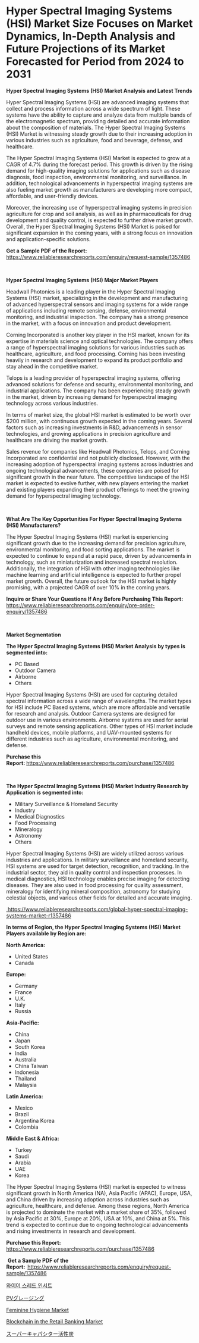 <p><h1>Hyper Spectral Imaging Systems (HSI) Market Size Focuses on Market Dynamics, In-Depth Analysis and Future Projections of its Market Forecasted for Period from 2024 to 2031</h1></p><p><strong>Hyper Spectral Imaging Systems (HSI) Market Analysis and Latest Trends</strong></p>
<p><p>Hyper Spectral Imaging Systems (HSI) are advanced imaging systems that collect and process information across a wide spectrum of light. These systems have the ability to capture and analyze data from multiple bands of the electromagnetic spectrum, providing detailed and accurate information about the composition of materials. The Hyper Spectral Imaging Systems (HSI) Market is witnessing steady growth due to their increasing adoption in various industries such as agriculture, food and beverage, defense, and healthcare.</p><p>The Hyper Spectral Imaging Systems (HSI) Market is expected to grow at a CAGR of 4.7% during the forecast period. This growth is driven by the rising demand for high-quality imaging solutions for applications such as disease diagnosis, food inspection, environmental monitoring, and surveillance. In addition, technological advancements in hyperspectral imaging systems are also fueling market growth as manufacturers are developing more compact, affordable, and user-friendly devices.</p><p>Moreover, the increasing use of hyperspectral imaging systems in precision agriculture for crop and soil analysis, as well as in pharmaceuticals for drug development and quality control, is expected to further drive market growth. Overall, the Hyper Spectral Imaging Systems (HSI) Market is poised for significant expansion in the coming years, with a strong focus on innovation and application-specific solutions.</p></p>
<p><strong>Get a Sample PDF of the Report:&nbsp;</strong> <a href="https://www.reliableresearchreports.com/enquiry/request-sample/1357486">https://www.reliableresearchreports.com/enquiry/request-sample/1357486</a></p>
<p>&nbsp;</p>
<p><strong>Hyper Spectral Imaging Systems (HSI) Major Market Players</strong></p>
<p><p>Headwall Photonics is a leading player in the Hyper Spectral Imaging Systems (HSI) market, specializing in the development and manufacturing of advanced hyperspectral sensors and imaging systems for a wide range of applications including remote sensing, defense, environmental monitoring, and industrial inspection. The company has a strong presence in the market, with a focus on innovation and product development.</p><p>Corning Incorporated is another key player in the HSI market, known for its expertise in materials science and optical technologies. The company offers a range of hyperspectral imaging solutions for various industries such as healthcare, agriculture, and food processing. Corning has been investing heavily in research and development to expand its product portfolio and stay ahead in the competitive market.</p><p>Telops is a leading provider of hyperspectral imaging systems, offering advanced solutions for defense and security, environmental monitoring, and industrial applications. The company has been experiencing steady growth in the market, driven by increasing demand for hyperspectral imaging technology across various industries.</p><p>In terms of market size, the global HSI market is estimated to be worth over $200 million, with continuous growth expected in the coming years. Several factors such as increasing investments in R&D, advancements in sensor technologies, and growing applications in precision agriculture and healthcare are driving the market growth.</p><p>Sales revenue for companies like Headwall Photonics, Telops, and Corning Incorporated are confidential and not publicly disclosed. However, with the increasing adoption of hyperspectral imaging systems across industries and ongoing technological advancements, these companies are poised for significant growth in the near future. The competitive landscape of the HSI market is expected to evolve further, with new players entering the market and existing players expanding their product offerings to meet the growing demand for hyperspectral imaging technology.</p></p>
<p>&nbsp;</p>
<p><strong>What Are The Key Opportunities For Hyper Spectral Imaging Systems (HSI) Manufacturers?</strong></p>
<p><p>The Hyper Spectral Imaging Systems (HSI) market is experiencing significant growth due to the increasing demand for precision agriculture, environmental monitoring, and food sorting applications. The market is expected to continue to expand at a rapid pace, driven by advancements in technology, such as miniaturization and increased spectral resolution. Additionally, the integration of HSI with other imaging technologies like machine learning and artificial intelligence is expected to further propel market growth. Overall, the future outlook for the HSI market is highly promising, with a projected CAGR of over 10% in the coming years.</p></p>
<p><strong>Inquire or Share Your Questions If Any Before Purchasing This Report:</strong> <a href="https://www.reliableresearchreports.com/enquiry/pre-order-enquiry/1357486">https://www.reliableresearchreports.com/enquiry/pre-order-enquiry/1357486</a></p>
<p>&nbsp;</p>
<p><strong>Market Segmentation</strong></p>
<p><strong>The Hyper Spectral Imaging Systems (HSI) Market Analysis by types is segmented into:</strong></p>
<p><ul><li>PC Based</li><li>Outdoor Camera</li><li>Airborne</li><li>Others</li></ul></p>
<p><p>Hyper Spectral Imaging Systems (HSI) are used for capturing detailed spectral information across a wide range of wavelengths. The market types for HSI include PC Based systems, which are more affordable and versatile for research and analysis. Outdoor Camera systems are designed for outdoor use in various environments. Airborne systems are used for aerial surveys and remote sensing applications. Other types of HSI market include handheld devices, mobile platforms, and UAV-mounted systems for different industries such as agriculture, environmental monitoring, and defense.</p></p>
<p><strong>Purchase this Report:&nbsp;</strong><a href="https://www.reliableresearchreports.com/purchase/1357486">https://www.reliableresearchreports.com/purchase/1357486</a></p>
<p>&nbsp;</p>
<p><strong>The Hyper Spectral Imaging Systems (HSI) Market Industry Research by Application is segmented into:</strong></p>
<p><ul><li>Military Surveillance & Homeland Security</li><li>Industry</li><li>Medical Diagnostics</li><li>Food Processing</li><li>Mineralogy</li><li>Astronomy</li><li>Others</li></ul></p>
<p><p>Hyper Spectral Imaging Systems (HSI) are widely utilized across various industries and applications. In military surveillance and homeland security, HSI systems are used for target detection, recognition, and tracking. In the industrial sector, they aid in quality control and inspection processes. In medical diagnostics, HSI technology enables precise imaging for detecting diseases. They are also used in food processing for quality assessment, mineralogy for identifying mineral composition, astronomy for studying celestial objects, and various other fields for detailed and accurate imaging.</p></p>
<p><a href="https://www.reliableresearchreports.com/global-hyper-spectral-imaging-systems-market-r1357486">&nbsp;https://www.reliableresearchreports.com/global-hyper-spectral-imaging-systems-market-r1357486</a></p>
<p><strong>In terms of Region, the Hyper Spectral Imaging Systems (HSI) Market Players available by Region are:</strong></p>
<p>
    <p> <strong> North America: </strong>
        <ul>
            <li>United States</li>
            <li>Canada</li>
        </ul>
        </p> 
    <p> <strong> Europe: </strong>
        <ul>
            <li>Germany</li>
            <li>France</li>
            <li>U.K.</li>
            <li>Italy</li>
            <li>Russia</li>
        </ul>
        </p> 
    <p> <strong> Asia-Pacific: </strong>
        <ul>
            <li>China</li>
            <li>Japan</li>
            <li>South Korea</li>
            <li>India</li>
            <li>Australia</li>
            <li>China Taiwan</li>
            <li>Indonesia</li>
            <li>Thailand</li>
            <li>Malaysia</li>
        </ul>
        </p> 
    <p> <strong> Latin America: </strong>
        <ul>
            <li>Mexico</li>
            <li>Brazil</li>
            <li>Argentina Korea</li>
            <li>Colombia</li>
        </ul>
        </p> 
    <p> <strong> Middle East & Africa: </strong>
        <ul>
            <li>Turkey</li>
            <li>Saudi</li>
            <li>Arabia</li>
            <li>UAE</li>
            <li>Korea</li>
        </ul>
    </p>
    </p>
<p><p>The Hyper Spectral Imaging Systems (HSI) market is expected to witness significant growth in North America (NA), Asia Pacific (APAC), Europe, USA, and China driven by increasing adoption across industries such as agriculture, healthcare, and defense. Among these regions, North America is projected to dominate the market with a market share of 35%, followed by Asia Pacific at 30%, Europe at 20%, USA at 10%, and China at 5%. This trend is expected to continue due to ongoing technological advancements and rising investments in research and development.</p></p>
<p><strong>Purchase this Report: </strong><a href="https://www.reliableresearchreports.com/purchase/1357486">https://www.reliableresearchreports.com/purchase/1357486</a></p>
<p>&nbsp;<strong>Get a Sample PDF of the Report:&nbsp;&nbsp;</strong><a href="https://www.reliableresearchreports.com/enquiry/request-sample/1357486">https://www.reliableresearchreports.com/enquiry/request-sample/1357486</a></p>
<p><strong></strong></p>
<p><p><a href="https://github.com/RichardLueilwitz787/Market-Research-Report-List-1/blob/main/358109860630.md">와이어 스레드 인서트</a></p><p><a href="https://github.com/hilmi-2a/Market-Research-Report-List-1/blob/main/179238261602.md">PVグレージング</a></p><p><a href="https://issuu.com/reportprime-2/docs/feminine-hygiene-market-size-2030.pptx">Feminine Hygiene Market</a></p><p><a href="https://github.com/brenzgnarento/Market-Research-Report-List-2/blob/main/blockchain-in-the-retail-banking-market.md">Blockchain in the Retail Banking Market</a></p><p><a href="https://medium.com/@alexandrakristinadresen/%E3%82%B9%E3%83%BC%E3%83%91%E3%83%BC%E3%82%AD%E3%83%A3%E3%83%91%E3%82%B7%E3%82%BF%E3%83%BC%E6%B4%BB%E6%80%A7%E7%82%AD%E5%B8%82%E5%A0%B4%E3%81%AE%E8%A6%8F%E6%A8%A1-%E5%B8%82%E5%A0%B4%E3%81%AE%E5%B1%95%E6%9C%9B%E3%81%A8%E5%B8%82%E5%A0%B4%E4%BA%88%E6%B8%AC-2024%E5%B9%B4%E3%81%8B%E3%82%892031%E5%B9%B4%E3%81%BE%E3%81%A7-61760372980f">スーパーキャパシター活性炭</a></p></p>